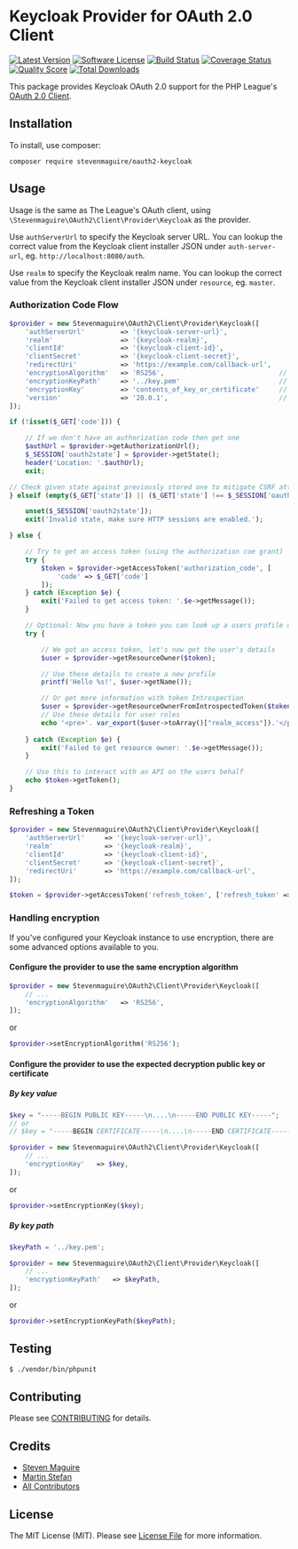 # Keycloak Provider for OAuth 2.0 Client
[![Latest Version](https://img.shields.io/github/release/stevenmaguire/oauth2-keycloak.svg?style=flat-square)](https://github.com/stevenmaguire/oauth2-keycloak/releases)
[![Software License](https://img.shields.io/badge/license-MIT-brightgreen.svg?style=flat-square)](LICENSE.md)
[![Build Status](https://img.shields.io/travis/stevenmaguire/oauth2-keycloak/master.svg?style=flat-square)](https://travis-ci.org/stevenmaguire/oauth2-keycloak)
[![Coverage Status](https://img.shields.io/scrutinizer/coverage/g/stevenmaguire/oauth2-keycloak.svg?style=flat-square)](https://scrutinizer-ci.com/g/stevenmaguire/oauth2-keycloak/code-structure)
[![Quality Score](https://img.shields.io/scrutinizer/g/stevenmaguire/oauth2-keycloak.svg?style=flat-square)](https://scrutinizer-ci.com/g/stevenmaguire/oauth2-keycloak)
[![Total Downloads](https://img.shields.io/packagist/dt/stevenmaguire/oauth2-keycloak.svg?style=flat-square)](https://packagist.org/packages/stevenmaguire/oauth2-keycloak)

This package provides Keycloak OAuth 2.0 support for the PHP League's [OAuth 2.0 Client](https://github.com/thephpleague/oauth2-client).

## Installation

To install, use composer:

```
composer require stevenmaguire/oauth2-keycloak
```

## Usage

Usage is the same as The League's OAuth client, using `\Stevenmaguire\OAuth2\Client\Provider\Keycloak` as the provider.

Use `authServerUrl` to specify the Keycloak server URL. You can lookup the correct value from the Keycloak client installer JSON under `auth-server-url`, eg. `http://localhost:8080/auth`.

Use `realm` to specify the Keycloak realm name. You can lookup the correct value from the Keycloak client installer JSON under `resource`, eg. `master`.

### Authorization Code Flow

```php
$provider = new Stevenmaguire\OAuth2\Client\Provider\Keycloak([
    'authServerUrl'         => '{keycloak-server-url}',
    'realm'                 => '{keycloak-realm}',
    'clientId'              => '{keycloak-client-id}',
    'clientSecret'          => '{keycloak-client-secret}',
    'redirectUri'           => 'https://example.com/callback-url',
    'encryptionAlgorithm'   => 'RS256',                             // optional
    'encryptionKeyPath'     => '../key.pem'                         // optional
    'encryptionKey'         => 'contents_of_key_or_certificate'     // optional
    'version'               => '20.0.1',                            // optional
]);

if (!isset($_GET['code'])) {

    // If we don't have an authorization code then get one
    $authUrl = $provider->getAuthorizationUrl();
    $_SESSION['oauth2state'] = $provider->getState();
    header('Location: '.$authUrl);
    exit;

// Check given state against previously stored one to mitigate CSRF attack
} elseif (empty($_GET['state']) || ($_GET['state'] !== $_SESSION['oauth2state'])) {

    unset($_SESSION['oauth2state']);
    exit('Invalid state, make sure HTTP sessions are enabled.');

} else {

    // Try to get an access token (using the authorization coe grant)
    try {
        $token = $provider->getAccessToken('authorization_code', [
            'code' => $_GET['code']
        ]);
    } catch (Exception $e) {
        exit('Failed to get access token: '.$e->getMessage());
    }

    // Optional: Now you have a token you can look up a users profile data
    try {

        // We got an access token, let's now get the user's details
        $user = $provider->getResourceOwner($token);

        // Use these details to create a new profile
        printf('Hello %s!', $user->getName());

        // Or get more information with token Introspection
        $user = $provider->getResourceOwnerFromIntrospectedToken($token);
        // Use these details for user roles
        echo '<pre>'. var_export($user->toArray()["realm_access"]).'</pre>';
        
    } catch (Exception $e) {
        exit('Failed to get resource owner: '.$e->getMessage());
    }

    // Use this to interact with an API on the users behalf
    echo $token->getToken();
}
```

### Refreshing a Token

```php
$provider = new Stevenmaguire\OAuth2\Client\Provider\Keycloak([
    'authServerUrl'     => '{keycloak-server-url}',
    'realm'             => '{keycloak-realm}',
    'clientId'          => '{keycloak-client-id}',
    'clientSecret'      => '{keycloak-client-secret}',
    'redirectUri'       => 'https://example.com/callback-url',
]);

$token = $provider->getAccessToken('refresh_token', ['refresh_token' => $token->getRefreshToken()]);
```

### Handling encryption

If you've configured your Keycloak instance to use encryption, there are some advanced options available to you.

#### Configure the provider to use the same encryption algorithm

```php
$provider = new Stevenmaguire\OAuth2\Client\Provider\Keycloak([
    // ...
    'encryptionAlgorithm'   => 'RS256',
]);
```

or

```php
$provider->setEncryptionAlgorithm('RS256');
```

#### Configure the provider to use the expected decryption public key or certificate

##### By key value

```php
$key = "-----BEGIN PUBLIC KEY-----\n....\n-----END PUBLIC KEY-----";
// or
// $key = "-----BEGIN CERTIFICATE-----\n....\n-----END CERTIFICATE-----";

$provider = new Stevenmaguire\OAuth2\Client\Provider\Keycloak([
    // ...
    'encryptionKey'   => $key,
]);
```

or

```php
$provider->setEncryptionKey($key);
```

##### By key path

```php
$keyPath = '../key.pem';

$provider = new Stevenmaguire\OAuth2\Client\Provider\Keycloak([
    // ...
    'encryptionKeyPath'   => $keyPath,
]);
```

or

```php
$provider->setEncryptionKeyPath($keyPath);
```

## Testing

``` bash
$ ./vendor/bin/phpunit
```

## Contributing

Please see [CONTRIBUTING](https://github.com/stevenmaguire/oauth2-keycloak/blob/master/CONTRIBUTING.md) for details.


## Credits

- [Steven Maguire](https://github.com/stevenmaguire)
- [Martin Stefan](https://github.com/mstefan21)
- [All Contributors](https://github.com/stevenmaguire/oauth2-keycloak/contributors)


## License

The MIT License (MIT). Please see [License File](https://github.com/stevenmaguire/oauth2-keycloak/blob/master/LICENSE) for more information.
